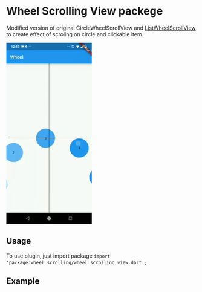 # Wheel Scrolling View packege

Modified version of original CircleWheelScrollView and [ListWheelScrollView](https://docs.flutter.io/flutter/widgets/ListWheelScrollView-class.html) to create effect of scroling on circle and clickable item.

![](preview.gif)

## Usage

To use plugin, just import package `import 'package:wheel_scrolling/wheel_scrolling_view.dart';`

## Example

